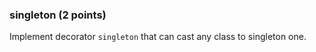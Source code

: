 ### singleton (2 points)

Implement decorator `singleton` that can cast any class to singleton one. 